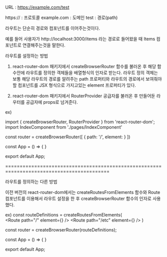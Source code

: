 URL : https://example.com/test

https://  : 프로토콜
example.com  : 도메인
test : 경로(path)


라우트는 단순히 경로와 컴포넌트를 이어주는것이다.

예를 들어 사용자가 http://localhost:3000/items 라는 경로로 들어왔을 때 
Items 컴포넌트로 연결해주는것을 말한다.

라우트를 설정하는 방법

1. react-router-dom 패키지에서 createBrowserRouter 함수를 불러온 후
   해당 함수안에 라우트를 정의한 객체들을 배열형식의 인자로 받는다.
   라우트 정의 객체는 보통 해당 라우트의 경로를 알려주는 path 프로퍼티와
   라우트의 경로에서 보여줘야할 컴포넌트를 JSX 형식으로 가지고있는 element 프로퍼티가 있다.

2. react-router-dom 패키지에서 RouterProvider 공급자를 불러온 후 
   만들어둔 라우터를 공급자에 props로 넘겨준다.

ex) 

import { createBrowserRouter, RouterProvider } from 'react-router-dom';
import IndexComponent from './pages/IndexComponent'

const router = createBrowserRouter([
    { path: '/', element: <IndexComponent /> }
])

const App = () => {
    <RouterProvider router={router}/>
}

export default App;
 
==========================================================================================

라우트를 정의하는 다른 방법

이전 버전의 react-router-dom에서는 createRoutesFromElements 함수와 Route 컴포넌트를 이용해서 라우트 설정을 한 후
createBrowserRouter 함수의 인자로 사용했다.

ex) 
const routeDefinitions = createRoutesFromElements(  
    <Route>
        <Route path="/" element={<IndexComponent />} />
        <Route path="/etc" element={<EtcComponent />} />
    </Route>
) 

const router = createBrowserRouter(routeDefinitions);

const App = () => {
    <RouterProvider router={router}/>
}

export default App;